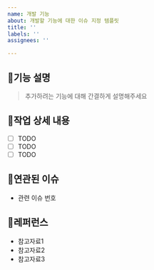 ```yaml
---
name: 개발 기능
about: 개발할 기능에 대한 이슈 지정 템플릿
title: ''
labels: ''
assignees: ''

---
```


## 📌기능 설명

> 추가하려는 기능에 대해 간결하게 설명해주세요

## 📌작업 상세 내용

- [ ] TODO
- [ ] TODO
- [ ] TODO

## 📌연관된 이슈

- 관련 이슈 번호

## 📌레퍼런스

- 참고자료1
- 참고자료2
- 참고자료3
